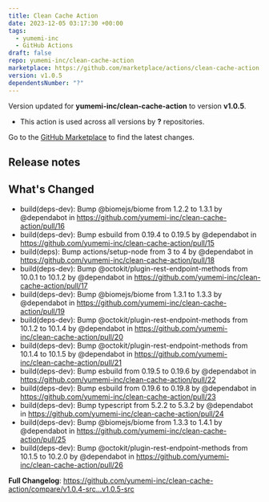 ```yaml
---
title: Clean Cache Action
date: 2023-12-05 03:17:30 +00:00
tags:
  - yumemi-inc
  - GitHub Actions
draft: false
repo: yumemi-inc/clean-cache-action
marketplace: https://github.com/marketplace/actions/clean-cache-action
version: v1.0.5
dependentsNumber: "?"
---
```



Version updated for **yumemi-inc/clean-cache-action** to version **v1.0.5**.
- This action is used across all versions by **?** repositories.

Go to the [GitHub Marketplace](https://github.com/marketplace/actions/clean-cache-action) to find the latest changes.

## Release notes

## What's Changed
* build(deps-dev): Bump @biomejs/biome from 1.2.2 to 1.3.1 by @dependabot in https://github.com/yumemi-inc/clean-cache-action/pull/16
* build(deps-dev): Bump esbuild from 0.19.4 to 0.19.5 by @dependabot in https://github.com/yumemi-inc/clean-cache-action/pull/15
* build(deps): Bump actions/setup-node from 3 to 4 by @dependabot in https://github.com/yumemi-inc/clean-cache-action/pull/18
* build(deps-dev): Bump @octokit/plugin-rest-endpoint-methods from 10.0.1 to 10.1.2 by @dependabot in https://github.com/yumemi-inc/clean-cache-action/pull/17
* build(deps-dev): Bump @biomejs/biome from 1.3.1 to 1.3.3 by @dependabot in https://github.com/yumemi-inc/clean-cache-action/pull/19
* build(deps-dev): Bump @octokit/plugin-rest-endpoint-methods from 10.1.2 to 10.1.4 by @dependabot in https://github.com/yumemi-inc/clean-cache-action/pull/20
* build(deps-dev): Bump @octokit/plugin-rest-endpoint-methods from 10.1.4 to 10.1.5 by @dependabot in https://github.com/yumemi-inc/clean-cache-action/pull/21
* build(deps-dev): Bump esbuild from 0.19.5 to 0.19.6 by @dependabot in https://github.com/yumemi-inc/clean-cache-action/pull/22
* build(deps-dev): Bump esbuild from 0.19.6 to 0.19.8 by @dependabot in https://github.com/yumemi-inc/clean-cache-action/pull/23
* build(deps-dev): Bump typescript from 5.2.2 to 5.3.2 by @dependabot in https://github.com/yumemi-inc/clean-cache-action/pull/24
* build(deps-dev): Bump @biomejs/biome from 1.3.3 to 1.4.1 by @dependabot in https://github.com/yumemi-inc/clean-cache-action/pull/25
* build(deps-dev): Bump @octokit/plugin-rest-endpoint-methods from 10.1.5 to 10.2.0 by @dependabot in https://github.com/yumemi-inc/clean-cache-action/pull/26


**Full Changelog**: https://github.com/yumemi-inc/clean-cache-action/compare/v1.0.4-src...v1.0.5-src
